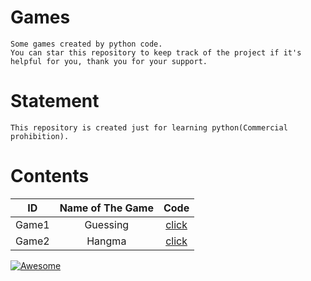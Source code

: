 
# Games
```
Some games created by python code.
You can star this repository to keep track of the project if it's helpful for you, thank you for your support.
```

# Statement
```
This repository is created just for learning python(Commercial prohibition).
```

# Contents

|   ID      |   Name of The Game |   Code                                                                                          |
|   :----:  |   :----:           |   :----:                                                                                        |
|   Game1   |   Guessing         |   [click](https://github.com/fernandofatech/games-in-python/blob/master/games/guessing.py)      |
|   Game2   |   Hangma           |   [click](https://github.com/fernandofatech/games-in-python/blob/master/games/hangman.py)       |

[![Awesome](https://cdn.rawgit.com/sindresorhus/awesome/d7305f38d29fed78fa85652e3a63e154dd8e8829/media/badge.svg)](https://github.com/sindresorhus/awesome)

